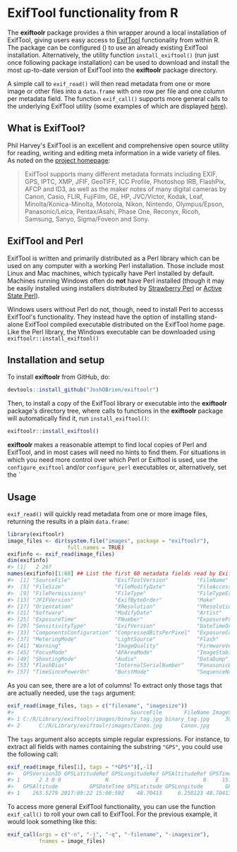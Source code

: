 <!-- README.md is generated from README.Rmd. Please edit that file -->



# ExifTool functionality from R

The **exiftoolr** package provides a thin wrapper around a local
installation of ExifTool, giving users easy access to
[ExifTool][ExifTool-home] functionality from within R. The package can
be configured () to use an already existing ExifTool
installation. Alternatively, the utility function `install_exiftool()`
(run just once following package installation) can be used to download
and install the most up-to-date version of ExifTool into the
**exiftoolr** package directory.

A simple call to `exif_read()` will then read metadata from one or
more image or other files into a `data.frame` with one row per file
and one column per metadata field. The function `exif_call()` supports
more general calls to the underlying ExifTool utility (some examples
of which are displayed [here][ExifTool-examples]).


## What is ExifTool?

Phil Harvey's ExifTool is an excellent and comprehensive open source
utility for reading, writing and editing meta information in a wide
variety of files. As noted on the [project homepage][ExifTool-home]:

> ExifTool supports many different metadata formats including EXIF, GPS,
> IPTC, XMP, JFIF, GeoTIFF, ICC Profile, Photoshop IRB, FlashPix, AFCP
> and ID3, as well as the maker notes of many digital cameras by Canon,
> Casio, FLIR, FujiFilm, GE, HP, JVC/Victor, Kodak, Leaf,
> Minolta/Konica-Minolta, Motorola, Nikon, Nintendo, Olympus/Epson,
> Panasonic/Leica, Pentax/Asahi, Phase One, Reconyx, Ricoh, Samsung,
> Sanyo, Sigma/Foveon and Sony.



## ExifTool and Perl

ExifTool is written and primarily distributed as a Perl library which
can be used on any computer with a working Perl installation. Those
include most Linux and Mac machines, which typically have Perl
installed by default. Machines running Windows often do **not** have
Perl installed (though it may be easily installed using installers
distributed by [Strawberry Perl][Strawberry-Perl] or [Active State
Perl][ActiveState-Perl]).

Windows users without Perl do not, though, need to install Perl to
accesss ExifTool's functionality. They instead have the option of
installing stand-alone ExifTool compiled executable distributed on the
ExifTool home page. Like the Perl library, the Windows executable can
be downloaded using `exiftoolr::install_exiftool()`


## Installation and setup

To install **exiftoolr** from GitHub, do:


```r
devtools::install_github("JoshOBrien/exiftoolr")
```

Then, to install a copy of the ExifTool library or executable into the
**exiftoolr** package's directory tree, where calls to functions in
the **exiftoolr** package will automatically find it, run
`install_exiftool()`:


```r
exiftoolr::install_exiftool()
```

**exiftoolr** makes a reasonable attempt to find local copies of Perl
and ExifTool, and in most cases will need no hints to find them. For
situations in which you need more control over which Perl or Exiftool
is used, use the `configure_exiftool` and/or `configure_perl`
executables or, alternatively, set the `


## Usage

`exif_read()` will quickly read metadata from one or more image files,
returning the results in a plain `data.frame`: 


```r
library(exiftoolr)
image_files <- dir(system.file("images", package = "exiftoolr"), 
                   full.names = TRUE)
exifinfo <- exif_read(image_files)
dim(exifinfo)
#> [1]   2 267
names(exifinfo)[1:60] ## List the first 60 metadata fields read by ExifTool
#>  [1] "SourceFile"              "ExifToolVersion"         "FileName"                "Directory"              
#>  [5] "FileSize"                "FileModifyDate"          "FileAccessDate"          "FileCreateDate"         
#>  [9] "FilePermissions"         "FileType"                "FileTypeExtension"       "MIMEType"               
#> [13] "JFIFVersion"             "ExifByteOrder"           "Make"                    "Model"                  
#> [17] "Orientation"             "XResolution"             "YResolution"             "ResolutionUnit"         
#> [21] "Software"                "ModifyDate"              "Artist"                  "YCbCrPositioning"       
#> [25] "ExposureTime"            "FNumber"                 "ExposureProgram"         "ISO"                    
#> [29] "SensitivityType"         "ExifVersion"             "DateTimeOriginal"        "CreateDate"             
#> [33] "ComponentsConfiguration" "CompressedBitsPerPixel"  "ExposureCompensation"    "MaxApertureValue"       
#> [37] "MeteringMode"            "LightSource"             "Flash"                   "FocalLength"            
#> [41] "Warning"                 "ImageQuality"            "FirmwareVersion"         "WhiteBalance"           
#> [45] "FocusMode"               "AFAreaMode"              "ImageStabilization"      "MacroMode"              
#> [49] "ShootingMode"            "Audio"                   "DataDump"                "WhiteBalanceBias"       
#> [53] "FlashBias"               "InternalSerialNumber"    "PanasonicExifVersion"    "ColorEffect"            
#> [57] "TimeSincePowerOn"        "BurstMode"               "SequenceNumber"          "ContrastMode"
```

As you can see, there are a lot of columns! To extract only those
tags that are actually needed, use the `tags` argument:


```r
exif_read(image_files, tags = c("filename", "imagesize"))
#>                                     SourceFile       FileName ImageSize
#> 1 C:/R/Library/exiftoolr/images/binary_tag.jpg binary_tag.jpg     30x25
#> 2      C:/R/Library/exiftoolr/images/Canon.jpg      Canon.jpg       8x8
```

The `tags` argument also accepts simple regular expressions. For
instance, to extract all fields with names containing the substring
`"GPS"`, you could use the following call:


```r
exif_read(image_files[1], tags = "*GPS*")[,-1]
#>   GPSVersionID GPSLatitudeRef GPSLongitudeRef GPSAltitudeRef GPSTimeStamp GPSSpeedRef GPSSpeed GPSDateStamp
#> 1      2 3 0 0              N               E              0     15:00:59           K 14.04868   2017:09:22
#>   GPSAltitude          GPSDateTime GPSLatitude GPSLongitude       GPSPosition
#> 1    263.5279 2017:09:22 15:00:59Z    48.70413     6.250123 48.70413 6.250123
```


To access more general ExifTool functionality, you can use the
function `exif_call()` to roll your own call to ExifTool. For the
previous example, it would look something like this:


```r
exif_call(args = c("-n", "-j", "-q", "-filename", "-imagesize"),
          fnames = image_files)
```





[ExifTool-home]: http://www.sno.phy.queensu.ca/%7Ephil/exiftool/
[ExifTool-examples]: http://owl.phy.queensu.ca/~phil/exiftool/examples.html
[Strawberry-Perl]: http://www.strawberryperl.com/
[ActiveState-Perl]: https://www.activestate.com/activeperl/downloads
